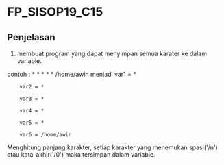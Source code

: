 # FP_SISOP19_C15
## Penjelasan
1. membuat program yang dapat menyimpan semua karater ke dalam variable.

contoh : * * * * * /home/awin
menjadi var1 = *

        var2 = *
        
        var3 = *
        
        var4 = *
        
        var5 = *
        
        var6 = /home/awin
        
Menghitung panjang karakter, setiap karakter yang menemukan spasi('/n') atau kata_akhir('/0') maka tersimpan dalam variable.
